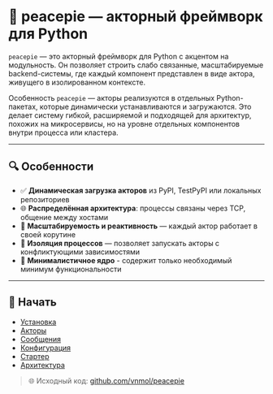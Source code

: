 # 🧩 peacepie — акторный фреймворк для Python

`peacepie` — это акторный фреймворк для Python с акцентом на модульность. Он позволяет строить слабо связанные, масштабируемые backend-системы, где каждый компонент представлен в виде актора, живущего в изолированном контексте.

Особенность `peacepie` — акторы реализуются в отдельных Python-пакетах, которые динамически устанавливаются и загружаются. Это делает систему гибкой, расширяемой и подходящей для архитектур, похожих на микросервисы, но на уровне отдельных компонентов внутри процесса или кластера.

---

## 🔍 Особенности

- ✅ **Динамическая загрузка акторов** из PyPI, TestPyPI или локальных репозиториев
- 🌐 **Распределённая архитектура**: процессы связаны через TCP, общение между хостами
- 🔁 **Масштабируемость и реактивность** — каждый актор работает в своей корутине
- 🧱 **Изоляция процессов** — позволяет запускать акторы с конфликтующими зависимостями
- 🧩 **Минималистичное ядро** - содержит только необходимый минимум функциональности
---

## 🚀 Начать

- [Установка](installation.md)
- [Акторы](actors.md)
- [Сообщения](messages.md)
- [Конфигурация](configuration.md)
- [Стартер](starter.md)
- [Архитектура](distributed.md)

> 🌐 Исходный код: [github.com/vnmol/peacepie](https://github.com/vnmol/peacepie)